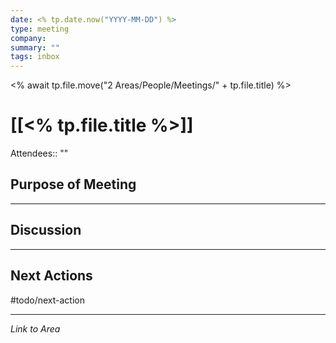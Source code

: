 ```yaml
---
date: <% tp.date.now("YYYY-MM-DD") %>
type: meeting
company: 
summary: ""
tags: inbox
---
```

<% await tp.file.move("2 Areas/People/Meetings/" + tp.file.title) %>
# [[<% tp.file.title %>]]


Attendees:: ""

##  Purpose of Meeting



---

## Discussion




---

## Next Actions
#todo/next-action 


---
_Link to Area_